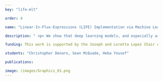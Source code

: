```yaml
---
key: "life-mlt"

order: 4

name: "Linear-In-Flux-Expressions (LIFE) Implementation via Machine Learning Techniques"

description: " <p> We show that deep learning models, and especially architectures like the Transformer, originally intended for natural language, can be trained on randomly generated datasets to predict to very high accuracy both the qualitative and quantitative features of metabolic networks. Using standard mathematical techniques, we create large sets (40 million cases) of random networks that can be used to train our models. These trained models can predict network equilibrium on random graphs in more than 99% of cases. They can also generalize to graphs with different structure than those encountered at training. Finally, they can predict almost perfectly the equilibria of a small set of known biological networks. Our approach is both very economical in experimental data and uses only small and shallow deep-learning model, far from the large architectures commonly used in machine translation. Such results pave the way for larger use of deep learning models for problems related to biological networks in key areas such as quantitative systems pharmacology, systems biology, and synthetic biology. </p> "

funding: This work is supported by the Joseph and Loretta Lopez Chair endowment.

students: "Christopher Denaro, Sean McQuade, Heba Yousef"

publications:

image: /images/Graphics_01.png
---
```

